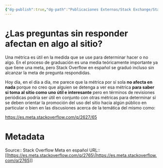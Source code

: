 ```yaml
---
{"dg-publish":true,"dg-path":"Publicaciones Externas/Stack Exchange/Stack Overflow en español/Stack Overflow en español Meta/es.meta.stackoverflow.com-2765.md","permalink":"/publicaciones-externas/stack-exchange/stack-overflow-en-espanol/stack-overflow-en-espanol-meta/es-meta-stackoverflow-com-2765/","title":"¿Las preguntas sin responder afectan en algo al sitio?","hide":true,"noteIcon":"\"0\"","created":"2024-04-03T12:49:10.631-06:00","updated":"2024-04-05T16:44:02.192-06:00"}
---
```


# ¿Las preguntas sin responder afectan en algo al sitio?

Una métrica es útil en la medida que se use para determinar hacer o no algo. En el proceso de graduación es una media teóricamente importante ya que tiene una meta, pero Stack Overflow en español se graduó incluso sin alcanzar la meta de pregunta respondidas.

Hoy día, en el día a día, me parece que la métrica por sí sola **no afecta en nada** porque no creo que alguien se detenga a ver esa métrica **para saber si toma al sitio como uno útil e interesante** pero en términos de revisiones periódicas podría ser útil en conjunto con otras métricas para determinar si se deben orientar la promoción del uso del sitio hacia algún público en particular o bien en las discusiones acerca de la temática del mismo como:  

 https://es.meta.stackoverflow.com/q/2627/65



# Metadata
Source:: Stack Overflow Meta en español
URL:: [[https://es.meta.stackoverflow.com/q/2765\|https://es.meta.stackoverflow.com/q/2765]]


